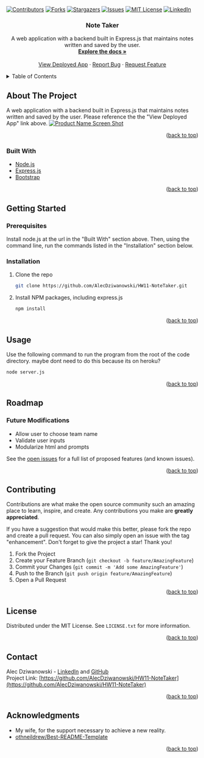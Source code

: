 <div id="top"></div>
<!--
*** Thanks for checking out the Best-README-Template. If you have a suggestion
*** that would make this better, please fork the repo and create a pull request
*** or simply open an issue with the tag "enhancement".
*** Don't forget to give the project a star!
*** Thanks again! Now go create something AMAZING! :D
-->



<!-- PROJECT SHIELDS -->
<!--
*** I'm using markdown "reference style" links for readability.
*** Reference links are enclosed in brackets [ ] instead of parentheses ( ).
*** See the bottom of this document for the declaration of the reference variables
*** for contributors-url, forks-url, etc. This is an optional, concise syntax you may use.
*** https://www.markdownguide.org/basic-syntax/#reference-style-links
-->
[![Contributors][contributors-shield]][contributors-url]
[![Forks][forks-shield]][forks-url]
[![Stargazers][stars-shield]][stars-url]
[![Issues][issues-shield]][issues-url]
[![MIT License][license-shield]][license-url]
[![LinkedIn][linkedin-shield]][linkedin-url]



<!-- PROJECT LOGO -->
<!-- <br /> -->
<div align="center">
  <!-- <a href="https://github.com/github_username/repo_name">
    <img src="images/logo.png" alt="Logo" width="80" height="80">
  </a> -->

<h3 align="center">Note Taker</h3>

  <p align="center">
    A web application with a backend built in Express.js that maintains notes written and saved by the user.
    <br />
    <a href="https://github.com/AlecDziwanowski/HW11-NoteTaker"><strong>Explore the docs »</strong></a>
    <br />
    <br />
    <!-- was: "View Demo" -->
    <a href="https://hw11-notetaker-and.herokuapp.com/">View Deployed App</a>
    ·
    <a href="https://github.com/AlecDziwanowski/HW11-NoteTaker/issues">Report Bug</a>
    ·
    <a href="https://github.com/AlecDziwanowski/HW11-NoteTaker/issues">Request Feature</a>
  </p>
</div>



<!-- TABLE OF CONTENTS -->
<details>
  <summary>Table of Contents</summary>
  <ol>
    <li>
      <a href="#about-the-project">About The Project</a>
      <ul>
        <li><a href="#built-with">Built With</a></li>
      </ul>
    </li>
    <li>
      <a href="#getting-started">Getting Started</a>
      <ul>
        <li><a href="#prerequisites">Prerequisites</a></li>
        <li><a href="#installation">Installation</a></li>
      </ul>
    </li>
    <li><a href="#usage">Usage</a></li>
    <li><a href="#roadmap">Roadmap</a></li>
    <li><a href="#contributing">Contributing</a></li>
    <li><a href="#license">License</a></li>
    <li><a href="#contact">Contact</a></li>
    <li><a href="#acknowledgments">Acknowledgments</a></li>
  </ol>
</details>



<!-- ABOUT THE PROJECT -->
## About The Project
A web application with a backend built in Express.js that maintains notes written and saved by the user. Please reference the the "View Deployed App" link above.
[![Product Name Screen Shot][product-screenshot]](https://example.com)
<!-- ![Team Profile Generator GIF](./Assets/TPG_Walkthrough.gif) -->

<!-- Here's a blank template to get started: To avoid retyping too much info. Do a search and replace with your text editor for the following: `github_username`, `repo_name`, `twitter_handle`, `linkedin_username`, `email_client`, `email`, `project_title`, `project_description` -->

<p align="right">(<a href="#top">back to top</a>)</p>



### Built With
<!-- * [Next.js](https://nextjs.org/)
* [React.js](https://reactjs.org/)
* [Vue.js](https://vuejs.org/)
* [Angular](https://angular.io/)
* [Svelte](https://svelte.dev/)
* [Laravel](https://laravel.com) 
* [JQuery](https://jquery.com) -->
<!-- * [NPM - Inquirer](https://www.npmjs.com/package/inquirer) -->
<!-- * [NPM - Jest](https://www.npmjs.com/package/jest) -->
* [Node.js](https://nodejs.org/en/)
* [Express.js](https://expressjs.com/)
* [Bootstrap](https://getbootstrap.com)

<p align="right">(<a href="#top">back to top</a>)</p>



<!-- GETTING STARTED -->
## Getting Started
### Prerequisites
Install node.js at the url in the "Built With" section above. Then, using the command line, run the commands listed in the "Installation" section below.
  <!-- ```sh
  npm install
  ``` -->

### Installation
<!-- 1. Get a free API Key at [https://example.com](https://example.com) -->
1. Clone the repo
   ```sh
   git clone https://github.com/AlecDziwanowski/HW11-NoteTaker.git
   ```
2. Install NPM packages, including express.js
   ```sh
   npm install
   ```
<!-- 4. Enter your API in `config.js`
   ```js
   const API_KEY = 'ENTER YOUR API';
   ``` -->

<p align="right">(<a href="#top">back to top</a>)</p>



<!-- USAGE EXAMPLES -->
## Usage
Use the following command to run the program from the root of the code directory. maybe dont need to do this because its on heroku?
  ```sh
  node server.js
  ```

<!-- _For more examples, please refer to the [Documentation](https://example.com)_ -->

<p align="right">(<a href="#top">back to top</a>)</p>



<!-- ROADMAP -->
## Roadmap
### Future Modifications
- Allow user to choose team name
- Validate user inputs
- Modularize html and prompts
    <!-- - [ ] Nested Feature -->

See the [open issues](https://github.com/AlecDziwanowski/HW11-NoteTaker/issues) for a full list of proposed features (and known issues).

<p align="right">(<a href="#top">back to top</a>)</p>



<!-- CONTRIBUTING -->
## Contributing
Contributions are what make the open source community such an amazing place to learn, inspire, and create. Any contributions you make are **greatly appreciated**.

If you have a suggestion that would make this better, please fork the repo and create a pull request. You can also simply open an issue with the tag "enhancement".
Don't forget to give the project a star! Thank you!

1. Fork the Project
2. Create your Feature Branch (`git checkout -b feature/AmazingFeature`)
3. Commit your Changes (`git commit -m 'Add some AmazingFeature'`)
4. Push to the Branch (`git push origin feature/AmazingFeature`)
5. Open a Pull Request

<p align="right">(<a href="#top">back to top</a>)</p>



<!-- LICENSE -->
## License
Distributed under the MIT License. See `LICENSE.txt` for more information.

<p align="right">(<a href="#top">back to top</a>)</p>



<!-- CONTACT -->
## Contact
Alec Dziwanowski - [LinkedIn](https://www.linkedin.com/in/alecdziwanowski/) and [GitHub](https://github.com/AlecDziwanowski) <br>
Project Link: [https://github.com/AlecDziwanowski/HW11-NoteTaker](https://github.com/AlecDziwanowski/HW11-NoteTaker)

<p align="right">(<a href="#top">back to top</a>)</p>



<!-- ACKNOWLEDGMENTS -->
## Acknowledgments
* My wife, for the support necessary to achieve a new reality.
* [othneildrew/Best-README-Template](https://github.com/othneildrew/Best-README-Template)

<p align="right">(<a href="#top">back to top</a>)</p>

<!-- MARKDOWN LINKS & IMAGES -->
<!-- https://www.markdownguide.org/basic-syntax/#reference-style-links -->
[contributors-shield]: https://img.shields.io/github/contributors/AlecDziwanowski/HW11-NoteTaker.svg?style=for-the-badge
[contributors-url]: https://github.com/AlecDziwanowski/HW11-NoteTaker/graphs/contributors
[forks-shield]: https://img.shields.io/github/forks/AlecDziwanowski/HW11-NoteTaker.svg?style=for-the-badge
[forks-url]: https://github.com/AlecDziwanowski/HW11-NoteTaker/network/members
[stars-shield]: https://img.shields.io/github/stars/AlecDziwanowski/HW11-NoteTaker.svg?style=for-the-badge
[stars-url]: https://github.com/AlecDziwanowski/HW11-NoteTaker/stargazers
[issues-shield]: https://img.shields.io/github/issues/AlecDziwanowski/HW11-NoteTaker.svg?style=for-the-badge
[issues-url]: https://github.com/AlecDziwanowski/HW11-NoteTaker/issues
[license-shield]: https://img.shields.io/github/license/AlecDziwanowski/HW11-NoteTaker.svg?style=for-the-badge
[license-url]: https://github.com/AlecDziwanowski/HW11-NoteTaker/blob/main/LICENSE.txt
[linkedin-shield]: https://img.shields.io/badge/-LinkedIn-black.svg?style=for-the-badge&logo=linkedin&colorB=555
[linkedin-url]: https://linkedin.com/in/AlecDziwanowski
[product-screenshot]: ./Assets/TPG_Screenshot.png